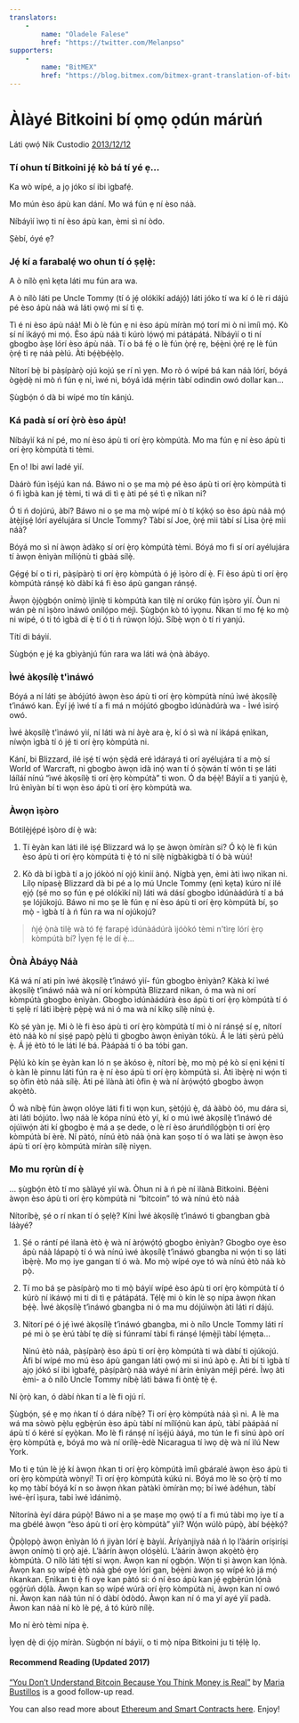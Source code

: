 ```yaml
---
translators: 
    - 
        name: "Oladele Falese"
        href: "https://twitter.com/Melanpso"
supporters: 
    - 
        name: "BitMEX"
        href: "https://blog.bitmex.com/bitmex-grant-translation-of-bitcoin-content-into-african-languages/"
---
```

# Àlàyé Bitkoini bí ọmọ ọdún márùń

Láti ọwọ́ Nik Custodio [2013/12/12](https://www.freecodecamp.org/news/explain-bitcoin-like-im-five-73b4257ac833/)

<LanguageDropdown/>

### Tí ohun tí Bitkoini jẹ́ kò bá tí yé ẹ…

Ka wò wípé, a jọ jóko sí ibi ìgbafẹ́.

Mo mún èso ápù kan dání. Mo wá fún ẹ ní èso náà.

Níbáyìí ìwọ ti ní èso ápù kan, èmi sì ní òdo.

Ṣèbí, óyé ẹ?

### Jẹ́ kí a farabalẹ́ wo ohun tí ó ṣẹlẹ̀:

A ò nílò ẹnì kẹta láti mu fún ara wa. 

A ò nílò láti pe Uncle Tommy (tí ó jẹ́ olókìkí adájọ́) láti jóko tí wa kí ó lè ri dájú pé èso ápù náà wá láti ọwọ́ mi sí tì ẹ.

Tì é ni èso ápù náà! Mi ò lè fún ẹ ni èso ápù míràn mọ́ torí mi ò ni ìmíì mọ́. Kò sí ní ìkáyọ́ mi mọ́. Èso ápù náà ti kúrò lọ́wọ́ mi pátápátá. Níbáyìí o ti ní gbogbo àṣẹ lórí èso ápù náà. Tí o bá fẹ́ o lè fún ọ̀rẹ́ rẹ, bẹ́ẹ̀ni ọ̀rẹ́ rẹ lè fún ọ̀rẹ́ ti rẹ náà pèlú. Àti bẹ́ẹ̀bẹ́ẹ̀lọ.

Nítorí bẹ̀ bi pàṣípàrọ̀ ojú kojú ṣe rí nì yẹn. Mo rò ó wípé bá kan náà lórí, bóyá ògẹ̀dẹ̀ ni mò ń fún ẹ ni, ìwé ni, bóyá ìdá mẹ́rin tàbí odindin owó dollar kan…

Ṣùgbọ́n ó dà bi wípé mo tín kánjú.

### Ká padà sí orí ọ̀rò èso ápù!

Níbáyìí ká ní pé, mo ní èso ápù ti orí ẹ̀rọ kòmpútà. Mo ma fún ẹ ní èso ápù ti orí ẹ̀rọ kòmpútà ti tèmi.

Ẹn o! Ibi awí ladé yìí. 

Dàárò fún ìṣéjú kan ná. Báwo ni o ṣe ma mọ̀ pé èso ápù ti orí ẹ̀rọ kòmpútà ti ó fi ìgbà kan jẹ́ tèmi, ti wá di tì ẹ àti pé ṣé tì ẹ nìkan ni?

Ó ti ń dojúrú, àbí? Báwo ni o ṣe ma mọ̀ wípé mí ò tí kọ́kọ́ so èso ápù náà mọ́ àtẹ̀jíṣẹ́ lórí ayélujára sí Uncle Tommy? Tàbí sí Joe, ọ̀rẹ́ mìi tàbí sí Lisa ọ̀rẹ́ mìi náà?

Bóyá mo sì ní àwọn àdàkọ sí orí ẹ̀rọ kòmpútà tèmi. Bóyá mo fi sí orí ayélujára tí àwọn ènìyàn mílíọ́nù ti gbàá sílẹ̀.

Gẹ́gẹ́ bí o ti ri, pàṣípàrọ̀ ti orí ẹ̀rọ kòmpútà ó jẹ́ ìṣòro dí ẹ̀. Fí èso ápù ti orí ẹ̀rọ kòmpútà ránṣẹ́ kò dàbí ká fi èso ápù gangan ránṣẹ́.

Àwọn ọ̀jọ̀gbọ́n onímọ̀ ìjìnlẹ̀ ti kòmpútà kan tilẹ̀ ní orúkọ fún ìṣòro yìí. Òun ni wán pè ní ìṣòro ìnáwó onílọ́po méjì. Ṣùgbọ́n kò tó ìyọnu. Ǹkan tí mo fẹ́ ko mọ̀ ni wípé, ó ti tó ìgbà dí ẹ̀ tí ó ti ń rúwọn lójú. Síbẹ̀ wọn ò tí ri yanjú.

Títí di báyìí.

Sùgbọ́n ẹ jẹ́ ka gbìyànjú fún rara wa láti wá ọ̀nà àbáyọ.

### Ìwé àkọsílẹ̀ t'ìnáwó

Bóyá a ní láti ṣe àbójútó àwọn èso ápù ti orí ẹ̀rọ kòmpútà nínú ìwé àkọsílẹ̀ t’ìnáwó kan. Èyí jẹ́ ìwé tí a fi má n mójútó gbogbo ìdúnàdúrà wa - Ìwé ìsirọ́ owó.

Ìwé àkọsílẹ̀ t'ìnáwó yìí, ní láti wà ní àyè ara ẹ̀, kí ó sì wà ní ìkápá ẹnìkan, níwọ̀n ìgbà tí ó jẹ́ ti orí ẹ̀rọ kòmpútà ni.

Kání, bi Blizzard, ilé iṣẹ́ tí wọ́n ṣẹ̀dá eré ìdárayá ti orí ayélujára tí a mọ̀ sí World of Warcraft, ni gbogbo àwọn idà inọ́ wan tí ó ṣọ̀wán tí wón ti ṣe láti láíláí nínú “ìwé àkọsílẹ̀ ti orí ẹ̀rọ kòmpútà” ti won. Ó da bẹ́ẹ̀! Báyìí a ti yanjú ẹ̀, Irú ènìyàn bí ti wọn èso ápù ti orí ẹ̀rọ kòmpútà wa.

### Àwọn ìṣòro

Bótilẹ̀jẹ́pé ìṣòro dí ẹ̀ wà:

1) Tí èyàn kan láti ilé iṣẹ́ Blizzard wá lọ ṣe àwọn òmíràn si? Ó kọ̀ lè fi kún èso ápù ti orí ẹ̀rọ kòmpútà ti ẹ̀ tó ní sílẹ̀ nígbàkigbà tí ó bà wùú!

2) Kò dà bí ìgbà tí a jọ jókòó ní ọjọ́ kìníí ànọ́. Nígbà yẹn, èmi àti ìwọ nìkan ni. Lílọ nípasẹ̀ Blizzard dà bi pé a lọ mú Uncle Tommy (ẹnì kẹta) kúro ní ilé ẹjọ́ (ṣé mo sọ fún ẹ pé olókìkí ni) láti wá dásí gbogbo ìdúnàádúrà tí a bá ṣe lójúkojú. Báwo ni mo ṣe lè fún ẹ ní èso ápù ti orí ẹ̀rọ kòmpútà bí, ṣo mọ̀ - ìgbà tí à ń fún ra wa ní ojúkojú?

> ǹjẹ́ ọ̀nà tilẹ̀ wà tó fẹ́ farapẹ́ ìdúnàádúrà ìjóòkó tèmi n'tìrẹ lórí ẹ̀rọ kòmpútà bí? Ìyẹn fẹ́ le dí ẹ̀…

### Ònà Àbáyọ Náà

Ká wá ní ati pín ìwé àkọsílẹ̀ t’ìnáwó yìí- fún gbogbo ènìyàn? Kàkà kí ìwé àkọsílẹ̀ t’ìnáwó náà wà ní orí kòmpútà Blizzard nìkan, ó ma wà ni orí  kòmpútà gbogbo ènìyàn.  Gbogbo ìdúnàádúrà  èso ápù ti orí ẹ̀rọ kòmpútà tí ó ti ṣẹlẹ̀ rí láti ìbẹ̀rẹ̀ pẹ̀pẹ̀ wá ni ó ma wà ní kíkọ sílẹ̀ nínú ẹ̀.

Kò ṣé yàn jẹ. Mi ò lè fi èso ápù ti orí ẹ̀rọ kòmpútà tí mi ò ní ránṣẹ́ sí ẹ, nítorí ètò náà kò ní ṣiṣẹ́ papọ̀ pẹ̀lú ti gbogbo àwọn ènìyàn tókù. Á le láti ṣèrú pèlú ẹ̀. Á jẹ́ ètò tó le láti lé bá. Pàápàá tí ó ba tóbi gan.

Pẹ̀lú kò kín ṣe èyàn kan ló n ṣe àkóso ẹ̀, nítorí bẹ̀, mo mọ̀ pé kò sí ẹni kẹ́ni tí ò kàn lè pinnu láti fún ra ẹ̀ ní  èso ápù ti orí ẹ̀rọ kòmpútà si. Àti ìbẹ̀rẹ̀ ni wọ́n ti sọ òfin ètò náà sílẹ̀. Àti pé ìlànà àti òfin ẹ̀ wà ní àrọ́wọ́tó gbogbo àwọn akọètò. 

Ó wà níbẹ̀ fún àwọn olóye láti fi ti wọn kun, ṣètọ́jú ẹ̀, dá ààbò òó, mu dára si, àti láti bójúto. Ìwọ náà lè kópa nínú ètò yí, kí o mú ìwé àkọsílẹ̀ t’ìnáwó dé ojúìwọ́n àti kí gbogbo ẹ̀ má a ṣe dede, o lè rí èso  áruńdílọ́gbọ̀n ti orí ẹ̀rọ kòmpútà  bí èrè. Ní pàtó, nínú ètò náà ọ̀nà kan ṣoṣo tí ó wa làti ṣe àwọn èso ápù ti orí ẹ̀rọ kòmpútà míràn sílẹ̀ nìyẹn.

### Mo mu rọrùn dí ẹ̀

… ṣùgbọ́n ètò tí mo ṣàlàyé yìí wà. Òhun ni à ń pè ní ìlànà Bitkoini. Bẹ́èni àwọn èso ápù ti orí ẹ̀rọ kòmpútà ni “bitcoin” tó wà nínú ètò náà

Nítoríbẹ̀, ṣé o rí nkan tí ó ṣẹlẹ̀? Kíni Ìwé àkọsílẹ̀ t’ìnáwó ti gbangban gbà láàyé?

1) Ṣé o rántí pé ìlanà ètò ẹ̀ wà ní àrọ́wọ́tọ́ gbogbo ènìyàn? Gbogbo oye èso ápù náà lápapọ̀ tí ó wà nínú ìwé àkọsílẹ̀ t’ìnáwó gbangba ni wọ́n ti sọ láti ìbẹ̀rẹ̀. Mo mọ iye gangan tí ó wà. Mo mọ̀ wípé oye tó wà nínú ètò náà kò pọ̀.

2) Tí mo bá ṣe pàsípàrọ̀ mo ti mọ̀ báyìí wípé èso ápù ti orí ẹ̀rọ kòmpútà tí ó kúrò ní ìkáwọ́ mi ti di tì ẹ pátápátá. Tẹ́lẹ̀ mi ò kín lè sọ nípa àwọn ǹkan bẹ́ẹ̀. Ìwé àkọsílẹ̀ t’ìnáwó gbangba ni ó ma mu dójúìwọ̀n àti láti rí dájú.

3) Nítorí pé ó jẹ́ ìwé àkọsílẹ̀ t’ìnáwó gbangba, mi ò nílo Uncle Tommy láti rí pé mi ò ṣe èrú tàbí tẹ díẹ̀ si fúnramí tàbí fi ránṣé lẹ́mẹ̀jì tàbí lẹ́mẹta…

    Nínú ètò náà, pàṣípàrọ̀ èso ápù ti orí ẹ̀rọ kòmpútà ti wà dàbí ti ojúkojú. Àfi bí wípé mo mú èso ápù gangan láti ọwọ́ mi si inú àpò ẹ. Àti bí ti ìgbà tí ajọ jókó sí ibi ìgbafẹ́, pàṣípàrọ̀ náà wáyé ní àrín ènìyàn méjì péré. Ìwọ àti èmi- a ò nílò Uncle Tommy níbẹ̀ láti báwa fi òntẹ̀ tẹ̀ ẹ́.

Ní ọ̀rọ̀ kan, ó dàbí ǹkan tí a lè fi ojú rí.

Ṣùgbọ́n, ṣé ẹ mọ ǹkan tí ó dára níbẹ̀? Ti orí ẹ̀rọ kòmpútà náà ṣì ni. A lè ma wá ma sòwò pẹ̀lu ẹgbẹ̀rún èso ápù tàbí ní mílíọ́nù kan ápù, tàbí pàápàá ní ápù tí ó kéré sí ẹyọ̀kan. Mo lè fi ránṣẹ́ ní ìṣẹ́jú àáyá, mo tún le fi sínú àpò orí ẹ̀rọ kòmpútà ẹ, bóyá mo wà ní orílẹ̀-èdè Nicaragua tí ìwọ dẹ̀ wà ní ìlú New York.

Mo ti ẹ tún lè jẹ́ kí àwọn ǹkan ti orí ẹ̀rọ kòmpútà ìmíì gbáralé àwọn èso ápù ti orí ẹ̀rọ kòmpútà wònyí! Ti orí ẹ̀rọ kòmpútà kúkú ni. Bóyá mo lè so ọ̀rọ̀ tí mo kọ mọ tàbí bóyá kí n so àwọn ǹkan pàtàkì òmíràn mọ; bí ìwé àdéhun, tàbí ìwé-ẹ̀rí ìṣura, tabi ìwé ìdánimọ̀.

Nítorínà èyí dára púpọ̀! Báwo ni a ṣe maṣe mọ ọwọ́ tí a fi mú tàbi mọ iye tí a ma gbélé àwọn “èso ápù ti orí ẹ̀rọ kòmpútà” yìí? Wọ́n wúlò púpọ̀, àbí bẹ́ẹ̀kọ́?

Ọ̀pọ̀lọpọ̀ àwọn ènìyàn ló ń jiyàn lórí ẹ̀ bàyìí. Àríyànjiyà náà ń lọ l’àárín oríṣiríṣi àwọn onímọ̀ ti ọrọ̀ ajé. L’àárín àwọn olóṣèlú. L’àárín àwọn akọètò ẹ̀rọ kòmpútà. O nílò láti tẹ́tí sí wọn. Àwọn kan ní ọgbọ́n. Wọ́n ti ṣi àwọn kan lọ́nà. Àwọn kan sọ wípé ètò náà gbé oye lórí gan, bẹ́ẹ̀ni àwọn sọ wípé kò já mọ́ ǹkankan. Ẹnìkan ti ẹ̀ fi oye kan pàtó si: ó ní èso ápù kan jẹ́ ẹgbẹ̀rún lọ́nà ọgọ́rùń dọ́là. Àwọn kan sọ wípé wúrà orí ẹ̀rọ kòmpútà ni, àwọn kan ní owó ni. Àwọn kan náà tún ní ó dàbí òdòdó. Àwọn kan ní ó ma yí ayé yìí padà. Àwon kan náà ní kò lè pẹ́, á tó kúrò nílẹ̀.

Mo ní èrò tèmi nípa ẹ̀.

Ìyẹn dẹ̀ di ọ́jọ míràn. Sùgbọ́n ní báyìí, o ti mọ̀ nípa Bitkoini ju ti tẹ́lẹ̀ lọ.

#### Recommend Reading (Updated 2017)

[“You Don’t Understand Bitcoin Because You Think Money is Real”](https://medium.com/@mariabustillos/you-dont-understand-bitcoin-because-you-think-money-is-real-5aef45b8e952?source=linkShare-2d6f142ff3cc-1512362100) by [Maria Bustillos](https://www.freecodecamp.org/news/explain-bitcoin-like-im-five-73b4257ac833/undefined) is a good follow-up read.

You can also read more about [Ethereum and Smart Contracts here](https://medium.freecodecamp.org/smart-contracts-for-dummies-a1ba1e0b9575?source=linkShare-2d6f142ff3cc-1512086124). Enjoy!